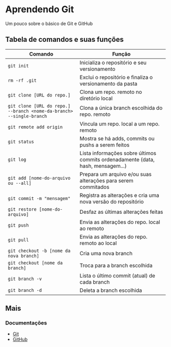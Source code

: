# Aprendendo Git

Um pouco sobre o básico de Git e GitHub

## Tabela de comandos e suas funções
|Comando|Função|
|--------|-------|
| ```git init```| Inicializa o repositório e seu versionamento|
| ```rm -rf .git```| Exclui o repositório e finaliza o versionamento da pasta|
| ```git clone [URL do repo.]```| Clona um repo. remoto no diretório local|
| ```git clone [URL do repo.] --branch <nome-da-branch> --single-branch```| Clona a única branch escolhida do repo. remoto|
|```git remote add origin```|Vincula um repo. local a um repo. remoto|
|```git status```|Mostra se há adds, commits ou pushs a serem feitos|
|```git log```|Lista informações sobre últimos commits ordenadamente (data, hash, mensagem...)|
|```git add [nome-do-arquivo ou --all]```|Prepara um arquivo e/ou suas alterações para serem commitados|
|```git commit -m "mensagem"```|Registra as alterações e cria uma nova versão do repositório|
|```git restore [nome-do-arquivo]```|Desfaz as últimas alterações feitas|
|```git push```|Envia as alterações do repo. local ao remoto|
|```git pull```|Envia as alterações do repo. remoto ao local|
|```git checkout -b [nome da nova branch]```|Cria uma nova branch|
|```git checkout [nome da branch]```|Troca para a branch escolhida|
|```git branch -v```|Lista o último commit (atual) de cada branch|
|```git branch -d```|Deleta a branch escolhida|

## Mais

### Documentações 
- [Git](https://git-scm.com/doc)
- [GitHub](https://docs.github.com/pt)
